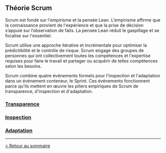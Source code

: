 ## Théorie Scrum

Scrum est fondé sur l'empirisme et la pensée Lean. L'empirisme affirme que la connaissance provient de l'expérience et que la prise de décision s’appuie sur l’observation de faits. La pensée Lean réduit le gaspillage et se focalise sur l'essentiel.

Scrum utilise une approche itérative et incrémentale pour optimiser la prédictibilité et le contrôle de risque. Scrum engage des groupes de personnes qui ont collectivement toutes les compétences et l'expertise requises pour faire le travail et partager ou acquérir de telles compétences selon les besoins.

Scrum combine quatre événements formels pour l'inspection et l'adaptation dans un événement conteneur, le Sprint. Ces événements fonctionnent parce qu'ils mettent en œuvre les piliers empiriques de Scrum de transparence, d'inspection et d'adaptation.

### [Transparence](theorie-scrum/transparence.md)

### [Inspection](theorie-scrum/inspection.md)

### [Adaptation](theorie-scrum/adaptation.md)

---

[< Retour au sommaire](../LE-GUIDE-SCRUM.md)

